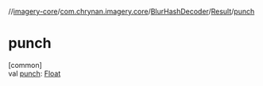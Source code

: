 //[imagery-core](../../../../index.md)/[com.chrynan.imagery.core](../../index.md)/[BlurHashDecoder](../index.md)/[Result](index.md)/[punch](punch.md)

# punch

[common]\
val [punch](punch.md): [Float](https://kotlinlang.org/api/latest/jvm/stdlib/kotlin/-float/index.html)
